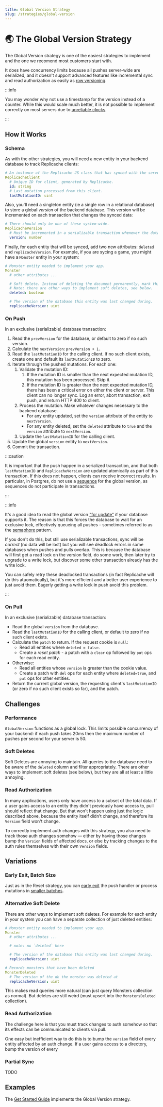 ```yaml
---
title: Global Version Strategy
slug: /strategies/global-version
---
```


# 🌏 The Global Version Strategy

The Global Version strategy is one of the easiest strategies to implement and the one we recomend most customers start with.

It does have concurrency limits because all pushes server-wide are serialized, and it doesn't support advanced features like incremental sync and read authorization as easily as [row versioning](/strategies/row-version).

:::info

You may wonder why not use a timestamp for the version instead of a counter. While this would scale much better, it is not possible to implement correctly on most servers due to [unreliable clocks](https://www.ics.uci.edu/~cs230/lectures20/distrsyslectureset2-win20.pdf).

:::

## How it Works

### Schema

As with the other strategies, you will need a new entity in your backend database to track Replicache clients:

```yaml
# An instance of the Replicache JS class that has synced with the server.
ReplicacheClient
  # Unique ID for client, generated by Replicache.
  id: string
  # Last mutation processed from this client.
  lastMutationID: uint
```

Also, you'll need a singleton entity (ie a single row in a relational database) to store a global _version_ of the backend database. This version will be incremented on each transaction that changes the synced data:

```yaml
# There should only be one of these system-wide.
ReplicacheVersion
  # Must be incremented in a serializable transaction whenever the database changes.
  version: number
```

Finally, for each entity that will be synced, add two new attributes: `deleted` and `replicacheVersion`. For example, if you are sycing a game, you might have a `Monster` entity in your system:

```yaml
# Monster entity needed to implement your app.
Monster
  # other attributes ...

  # Soft delete. Instead of deleting the document permanently, mark this as true.
  # Note: there are other ways to implement soft deletes, see below.
  deleted: boolean

  # The version of the database this entity was last changed during.
  replicacheVersion: uint
```

### On Push

In an exclusive (serializable) database transaction:

<ol>
  <li>Read the <code>prevVersion</code> for the database, or default to zero if no such version.</li>
  <li>Calculate the <code>nextVersion</code>: <code>prevVersion + 1.</code></li>
  <li>Read the <code>lastMutationID</code> for the calling client. If no such client exists, create one and default its <code>lastMutationID</code> to zero.</li>
  <li>Iterate through the pushed mutations. For each one:
      <ol>
          <li>Validate the mutation ID:
              <ol>
                  <li>If the mutation ID is smaller than the next expected mutation ID, this mutation has been processed. Skip it.</li>
                  <li>If the mutation ID is greater than the next expected mutation ID, there has been a critical error on either the client or server. This client can no longer sync. Log an error, abort transaction, exit push, and return HTTP 400 to client.</li>
              </ol>
          </li>
          <li>Process the mutation. Make whatever changes necessary to the backend database.
            <ul>
              <li>For any entity updated, set the <code>version</code> attribute of the entity to <code>nextVersion</code>.</li>
              <li>For any entity deleted, set the <code>deleted</code> attribute to <code>true</code> and the <code>version</code> attribute to <code>nextVersion</code>.</li>
            </ul>
          </li>
          <li>Update the <code>lastMutationID</code> for the calling client.</li>
      </ol>
  </li>
  <li>Update the global <code>version</code> entity to <code>nextVersion</code>.</li>
  <li>Commit the transaction.</li>
</ol>

:::caution

It is important that the push happen in a serialized transaction, and that both `lastMutationID` and `ReplicacheVersion` are updated atomically as part of this transaction. If this does not happen, clients can receive incorrect results. In particular, in Postgres, do not use a [sequence](https://www.postgresql.org/docs/current/sql-createsequence.html) for the global version, as sequences do not participate in transactions.

:::

:::info

It's a good idea to read the global version ["for update"](https://dev.mysql.com/doc/refman/8.0/en/innodb-locking-reads.html) if your database supports it. The reason is that this forces the database to wait for an exclusive lock, effectively queueing all pushes – sometimes referred to as the [semaphore](https://dev.mysql.com/doc/refman/5.7/en/innodb-deadlocks-handling.html) pattern.

If you don't do this, but still use serializable transactions, sync will be _correct_ (no data will be lost) but you will see deadlock errors in some databases when pushes and pulls overlap. This is because the database will first get a read lock on the version field, do some work, then later try to upgrade to a write lock, but discover some other transaction already has the write lock.

You can safely retry these deadlocked transactions (in fact Replicache will do this atuomatically), but it's more efficient and a better user experience to just avoid them. Eagerly getting a write lock in push avoid this problem.

:::

### On Pull

In an exclusive (serializable) database transaction:

<ul>
  <li>Read the global <code>version</code> from the database.</li>
  <li>Read the <code>lastMutationID</code> for the calling client, or default to zero if no such client exists.</li>
  <li>Calculate the <code>patch</code> to return. If the request cookie is <code>null</code>:
    <ul>
      <li>Read all entities where <code>deleted = false</code>.</li>
      <li>Create a <em>reset patch</em> - a patch with a <code>clear</code> op followed by <code>put</code> ops for each read entity.</li>
    </ul>
  </li>
  <li>Otherwise:
    <ul>
      <li>Read all entities whose <code>version</code> is greater than the cookie value.</li>
      <li>Create a patch with <code>del</code> ops for each entity where <code>deleted=true</code>, and <code>put</code> ops for other entities.</li>
    </ul>
  </li>
  <li>Return the current global version, the requesting client's <code>lastMutationID</code> (or zero if no such client exists so far), and the patch.</li>
</ul>

## Challenges

### Performance

`GlobalVersion` functions as a global lock. This limits possible concurrency of your backend: if each push takes 20ms then the maximum number of pushes per second for your server is 50.

### Soft Deletes

Soft Deletes are annoying to maintain. All queries to the database need to be aware of the `deleted` column and filter appropriately. There are other ways to implement soft deletes (see below), but they are all at least a little annoying.

### Read Authorization

In many applications, users only have access to a subset of the total data. If a user gains access to an entity they didn't previously have access to, pull should reflect that change. But that won't happen using just the logic described above, because the entity itself didn't change, and therefore its `Version` field won't change.

To correctly implement auth changes with this strategy, you also need to track those auth changes somehow — either by having those changes bump the `Version` fields of affected docs, or else by tracking changes to the auth rules themselves with their own `Version` fields.

## Variations

### Early Exit, Batch Size

Just as in the Reset strategy, you can [early exit](./reset#early-exit) the push handler or process mutations in [smaller batches](./reset#batch-size).

### Alternative Soft Delete

There are other ways to implement soft deletes. For example for each entity in your system you can have a separate collection of just deleted entities:

```yaml
# Monster entity needed to implement your app.
Monster
  # other attributes ...

  # note: no `deleted` here

  # The version of the database this entity was last changed during.
  replicacheVersion: uint

# Records monsters that have been deleted
MonsterDeleted
  # The version of the db the monster was deleted at
  replicacheVersion: uint
```

This makes read queries more natural (can just query Monsters collection as normal). But deletes are still weird (must upsert into the `MonstersDeleted` collection).

### Read Authorization

The challenge here is that you must track changes to auth somehow so that its effects can be communicated to clients via pull.

One easy but inefficient way to do this is to bump the `version` field of every entity affected by an auth change. If a user gains access to a directory, bump the version of every

### Partial Sync

TODO

## Examples

The [Get Started Guide](/byob/remote-database) implements the Global Version strategy.
